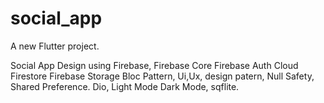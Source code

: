 # social_app

A new Flutter project.

Social App Design using Firebase, 
Firebase Core
Firebase Auth
Cloud Firestore
Firebase Storage
Bloc Pattern,
Ui,Ux,
design patern,
Null Safety,
Shared Preference.
Dio,
Light Mode
Dark Mode,
sqflite.

